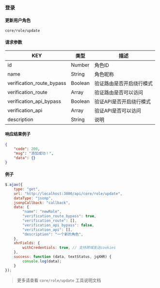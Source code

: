 
### 登录

#### 更新用户角色

`core/role/update`

#### 请求参数

| KEY                       | 类型    | 描述                     |
| ------------------------- | ------- | ------------------------ |
| id                        | Number  | 角色ID                   |
| name                      | String  | 角色昵称                 |
| verification_route_bypass | Boolean | 验证路由是否开启绕行模式 |
| verification_route        | Array   | 验证路由是否可以访问     |
| verification_api_bypass   | Boolean | 验证API是否开启绕行模式  |
| verification_api          | Array   | 验证API是否可以访问      |
| description               | String  | 说明                     |

#### 响应结果例子


```json
{
	"code": 200,
	"msg": "添加成功！",
	"data": {}
}
```

#### 例子

```javascript
$.ajax({
	type: "get",
	url: "http://localhost:3000/api/core/role/update",
	dataType: "jsonp",
	jsonpCallback: "callback",
	data: {
		"name": "newRole",
		"verification_route_bypass": true,
		"verification_route": [],
		"verification_api_bypass": false,
		"verification_api": [],
		"description": "一个新的角色",
	},
	xhrFields: {
		withCredentials: true, // 支持跨域发送cookies
	},
	success: function (data, textStatus, jqXHR) {
		console.log(data);
	}
});
```

> 更多请查看 `core/role/update` 工具说明文档